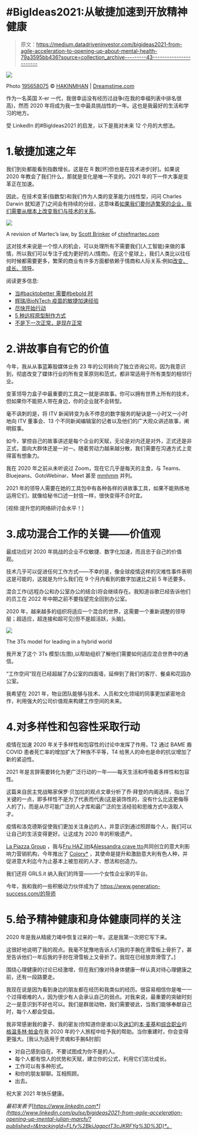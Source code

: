 # #BigIdeas2021:从敏捷加速到开放精神健康

> 原文：<https://medium.datadriveninvestor.com/bigideas2021-from-agile-acceleration-to-opening-up-about-mental-health-79a3595bb436?source=collection_archive---------43----------------------->

![](img/324d2a5bd033e790bd2e4c8ffabd70c7.png)

Photo [195658075](https://www.dreamstime.com/creativity-nspiration-ideas-concepts-lightbulb-pencil-color-background-business-inspiration-image195658075) © [HAKINMHAN](https://www.dreamstime.com/hakinmhan_info) | [Dreamstime.com](https://www.dreamstime.com/photos-images/2021-big-ideas.html)

作为一名英国 X-er 一代，我很幸运没有经历过战争(在我的幸福列表中排名很高)，然而 2020 年将成为我一生中最具挑战性的一年。这也是我最好的生活和学习的地方。

受 LinkedIn 的#BigIdeas2021 的启发，以下是我对未来 12 个月的大想法。

# 1.敏捷加速之年

我们到处都能看到指数增长。这是在 R 数[坏]但也是在技术进步[好]。如果说 2020 年教会了我们什么，那就是变化是唯一不变的。2021 年的下一件大事是变革正在加速。

因此，在技术变革(指数型)和我们作为人类的变革能力(线性型，问问 Charles Darwin 就知道了)之间会有持续的分歧，这意味着[如果我们要创造繁荣的企业，我们需要从根本上改变我们与技术的关系](https://chiefmartec.com/2020/08/bending-martecs-law-2020-taught-us-agile-thought/)。

![](img/1543a260c2d0eb31dde8fac2ead03f23.png)

A revision of Martec’s law, by [Scott Brinker](https://www.linkedin.com/in/sjbrinker/) of [chiefmartec.com](https://chiefmartec.com/2020/08/bending-martecs-law-2020-taught-us-agile-thought/)

这对技术来说是一个惊人的机会，可以处理所有不需要我们(人工智能)来做的事情，所以我们可以专注于成为更好的人(情商)。在这个星球上，我们人类比以往任何时候都需要更多，繁荣的商业有许多方面都依赖于情商和人际关系:例如[改变、成长、领导](https://www.positivemomentum.com/)。

阅读更多信息:

*   [当#backtobetter 需要#bebold 时](https://julianmarch.medium.com/when-backtobetter-needs-bebold-5accd92f917)
*   [辉瑞/BioNTech 疫苗的敏捷加速经验](https://julianmarch.medium.com/v-day-5-lessons-in-digital-acceleration-5f09c49b9194)
*   [尽快开始行动](https://julianmarch.medium.com/5-truths-of-doing-250515d0012b)
*   [5 种远程原型制作方式](https://julianmarch.medium.com/5-truths-of-doing-250515d0012b)
*   [不是下一次正常，是现在正常](https://julianmarch.medium.com/its-not-new-normal-or-next-normal-it-s-now-normal-a3d08b0a24d6)

# 2.讲故事自有它的价值

今年，我从从事蓝筹股媒体业务 23 年的公司转向了独立咨询公司，因为我意识到，彻底改变了媒体行业的所有变革原则和范式，都非常适用于所有类型的相邻行业。

变革领导力盒子中最重要的工具之一就是讲故事。你可以拥有世界上所有的技术，但如果你不能把人带在身边，你的企业就不会转型。

毫不讽刺的是，将 ITV 新闻转变为永不停息的数字服务的秘诀是一小时又一小时地向 ITV 董事会、13 个不同新闻编辑室的记者以及他们的广大观众讲述故事，阐明叙事。

如今，掌控自己的故事讲述是每个企业的天赋，无论是对内还是对外，正式还是非正式，面向大群体还是一对一。随着劳动力越来越分散，我们需要在沟通方式上变得富有想象力。

我在 2020 年之前从未听说过 Zoom，现在它几乎是每天的主食，与 Teams、Bluejeans、GotoWebinar、Meet 甚至 [mmhmm](https://www.mmhmm.app/) 并列。

2021 年的领导人需要在她的工具包中有各种各样的讲故事工具，如果不能熟练地运用它们，就像给秘书口述一封信一样，很快变得不合时宜。

[视频:提升您的网络研讨会水平！]

# 3.成功混合工作的关键——价值观

最成功应对 2020 年挑战的企业不仅敏捷、数字化加速，而且忠于自己的价值观。

技术几乎可以促进任何工作方式——不幸的是，像全球疫情这样的灾难性事件表明这是可能的，这就是为什么我们在 9 个月内看到的数字加速比之前 5 年还要多。

混合工作(远程办公和办公室办公的结合)将会继续存在。我知道谷歌已经告诉他们的员工在 2022 年中期之前不要指望完全回到办公室。

2020 年，越来越多的组织将适应一个混合的世界，这需要一个重新调整的领导层；超适应，超连接和超可见[但不是超活跃，头脑]。

![](img/a5ce6135184f6d30e91434117d473798.png)

The 3Ts model for leading in a hybrid world

我开发了这个 3Ts 模型(左图),以帮助组织了解他们需要如何适应混合世界中的通信。

“工作空间”现在已经超越了办公室的四面墙，延伸到了我们的客厅、餐桌和花园办公室。

我希望在 2021 年，物业团队能够与技术、人员和文化领域的同事更加紧密地合作，利用强大的公司价值观来构建工作空间的未来。

# 4.对多样性和包容性采取行动

疫情在加速 2020 年关于多样性和包容性的讨论中发挥了作用，T2 通过 BAME 裔 COVID 患者死亡率的增加扩大了种族不平等，T4 给黑人的命也是命的抗议增加了新的紧迫性。

2021 年是言辞需要转化为更广泛行动的一年——每天生活和呼吸着多样性和包容性。

这篇来自民主党战略家保罗·贝加拉的观点文章分析了乔·拜登的内阁选择，指出了关键的一点，即多样性不是为了代表而代表(这是装饰性的，没有什么比这更侮辱人的了)，而是从尽可能广泛的人才库和最广泛的生活经验和思维方式中汲取人才。

疫情和洛克德斯促使我们更加关注身边的人，并意识到通过照顾每个人，我们可以让自己的生活变得更好。让这成为 2020 年的积极遗产。

[La Piazza Group](https://www.lapiazzagroup.com/) ，我与[Fru HAZ litt](https://www.linkedin.com/in/fru-hazlitt-7951ab14/)&[Alessandra crave tto](https://www.linkedin.com/in/alessandra-cravetto-49794119/)共同创立的意大利影响力营销机构，今年推出了 [Colory*](https://www.instagram.com/colory.it/) ，其使命是提升和激励意大利有色人种，并促进意大利迄今为止基本上被忽视的人才、想法和创造力。

我们还将 GRLS.it 纳入我们的阵营——一个女性企业家的平台。

今年，我和我的一些积极动力伙伴成为了 https://www.generation-success.com/的导师

# 5.给予精神健康和身体健康同样的关注

2020 年是我从精疲力竭中恢复过来的一年。这是我第一次把它写下来。

这很好地说明了我的观点。我毫不犹豫地告诉人们我的手腕在滑雪板上骨折了，甚至告诉他们一年后我的手肘在滑雪板上又骨折了。我现在已经放弃滑雪了。]

围绕心理健康的讨论已经激增，但在我们像对待身体健康一样认真对待心理健康之前，还有一段路要走。

我现在说是因为看到身边的朋友都在经历和我类似的经历。很容易相信你是唯一一个过得艰难的人，因为很少有人会承认自己的弱点。对我来说，最重要的突破时刻之一是意识到不好也可以。我们是群居动物，我们需要彼此，当我们能够奉献自己时，每个人都会受益。

我非常感谢我的妻子、我的密友(你知道你是谁)以及[迷幻](https://www.psychedglobal.com/team/ben-mckie)的[本·麦基](https://www.linkedin.com/in/ben-j-mckie-6595643/)和[综合职业](https://integralcareer.co.uk/about/)的[格温多林·帕金](https://www.linkedin.com/in/gwendolyn-parkin-2254688a/)在我 2020 年的个人旅程中给予我的帮助。当你重建时，你会变得更强大。[我认为适用于灵魂和手腕&肘部]

*   对自己感到自在。不要试图成为你不是的人。
*   每个人都有惊人的优势和天赋，建立你的公式，利用它们茁壮成长。
*   工作可以有多种形式。
*   和你的朋友聊聊。互相照顾。
*   出去。

祝大家 2021 年快乐健康。

*最初发表于*[*https://www.linkedin.com*](https://www.linkedin.com/pulse/bigideas2021-from-agile-acceleration-opening-up-mental-julian-march/?published=t&trackingId=FLfy%2BkiJagpctT3cJKRFYg%3D%3D)*。*